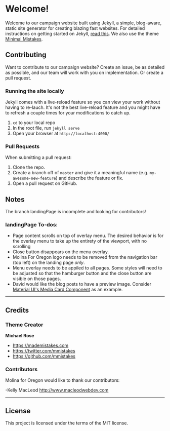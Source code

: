 # Welcome!

Welcome to our campaign website built using Jekyll, a simple, blog-aware, static site generator for creating blazing fast websites. For detailed instructions on getting started on Jekyll, [read this](https://jekyllrb.com/). We also use the theme [Minimal Mistakes](https://mmistakes.github.io/minimal-mistakes/docs/quick-start-guide/).

## Contributing

Want to contribute to our campaign website? Create an issue, be as detailed as possible, and our team will work with you on implementation. Or create a pull request. 

### Running the site locally
Jekyll comes with a live-reload feature so you can view your work without having to re-lauch. It's not the best live-reload feature and you might have to refresh a couple times for your modifications to catch up.

1. `cd` to your local repo
2. In the root file, run `jekyll serve`
3. Open your browser at `http://localhost:4000/`

### Pull Requests

When submitting a pull request:

1. Clone the repo.
2. Create a branch off of `master` and give it a meaningful name (e.g. `my-awesome-new-feature`) and describe the feature or fix.
3. Open a pull request on GitHub.

## Notes

The branch landingPage is incomplete and looking for contributors! 

### landingPage To-dos:
- Page content scrolls on top of overlay menu. The desired behavior is for the overlay menu to take up the entirety of the viewport, with no scrolling
- Close button disappears on the menu overlay. 
- Molina For Oregon logo needs to be removed from the navigation bar (top left) on the landing page _only_.
- Menu overlay needs to be appiled to all pages. Some styles will need to be adjusted so that the hamburger button and the close button are visible on those pages.
- David would like the blog posts to have a preview image. Consider [Material UI's Media Card Component](https://material-ui.com/demos/cards/) as an example. 


---

## Credits

### Theme Creator

**Michael Rose**

- <https://mademistakes.com>
- <https://twitter.com/mmistakes>
- <https://github.com/mmistakes>

### Contributors

Molina for Oregon would like to thank our contributors: 

-Kelly MacLeod <http://www.macleodwebdev.com>

---

## License

This project is licensed under the terms of the MIT license.
